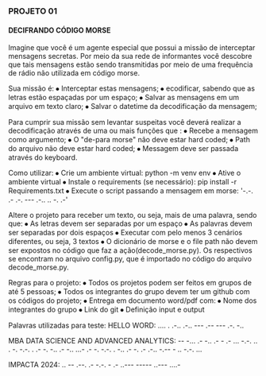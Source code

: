 ### PROJETO 01

#### DECIFRANDO CÓDIGO MORSE

Imagine que você é um agente especial que possui a missão de interceptar mensagens secretas. Por meio da sua rede de informantes você descobre que tais mensagens estão sendo transmitidas por meio de uma frequência de rádio não utilizada em código morse.

Sua missão é:
⦁	Interceptar estas mensagens;
⦁	ecodificar, sabendo que as letras estão espaçadas por um espaço;
⦁	Salvar as mensagens em um arquivo em texto claro;
⦁	Salvar o datetime da decodificação da mensagem;

Para cumprir sua missão sem levantar suspeitas você deverá realizar a decodificação através de uma ou mais funções que :
⦁	Recebe a mensagem como argumento;
⦁	O "de-para morse" não deve estar hard coded;
⦁	Path do arquivo não deve estar hard coded;
⦁	Messagem deve ser passada através do keyboard.

Como utilizar:
⦁	Crie um ambiente virtual: python -m venv env
⦁	Ative o ambiente virtual
⦁	Instale o requirements (se necessário): pip install -r Requirements.txt
⦁	Execute o script passando a mensagem em morse: '-.-. .- .-. --- .-.. .. -. .-'

Altere o projeto para receber um texto, ou seja, mais de uma palavra, sendo que:
⦁	As letras devem ser separadas por um espaço
⦁	As palavras devem ser separadas por dois espaços
⦁	Executar com pelo menos 3 cenários diferentes, ou seja, 3 textos
⦁	O dicionário de morse e o file path não devem ser expostos no código que faz a ação(decode_morse.py). Os respectivos se encontram no arquivo config.py, que é importado no código do arquivo decode_morse.py.

Regras para o projeto:
⦁	Todos os projetos podem ser feitos em grupos de até 5 pessoas;
⦁	Todos os integrantes do grupo devem ter um github com os códigos do projeto;
⦁	Entrega em documento word/pdf com:
⦁	Nome dos integrantes do grupo
⦁	Link do git
⦁	Definição input e output

Palavras utilizadas para teste: 
HELLO WORD: .... . .-.. .-.. ---  .-- --- .-. -..

MBA DATA SCIENCE AND ADVANCED ANALYTICS: -- -... .-  -.. .- - .-  ... -.-. .. . -. -.-. .  .- -. -..  .- -.. ...- .- -. -.-. . -..  .- -. .- .-.. -.-- - .. -.-. ...

IMPACTA 2024: .. -- .--. .- -.-. - .-  ..--- ----- ..--- ....-
